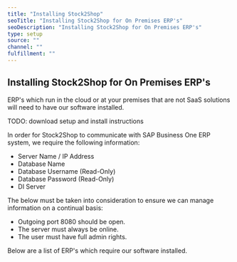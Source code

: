 ```yaml
---
title: "Installing Stock2Shop"
seoTitle: "Installing Stock2Shop for On Premises ERP's"
seoDescription: "Installing Stock2Shop for On Premises ERP's"
type: setup
source: ""
channel: ""
fulfillment: ""
---
```


## Installing Stock2Shop for On Premises ERP's

ERP's which run in the cloud or at your premises that are not SaaS solutions will need to have our software installed.

TODO: download setup and install instructions

In order for Stock2Shop to communicate with SAP Business One ERP system,
we require the following information:

- Server Name / IP Address
- Database Name
- Database Username (Read-Only)
- Database Password (Read-Only)
- DI Server

The below must be taken into consideration to ensure we can manage information on a continual basis:

- Outgoing port 8080 should be open.
- The server must always be online.
- The user must have full admin rights.

Below are a list of ERP's which require our software installed.
